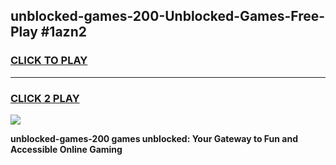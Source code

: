 
## unblocked-games-200-Unblocked-Games-Free-Play #1azn2
<h3>
<a href="https://us.freeplayer.one?title=unblocked-games-200&ref=9M">CLICK TO PLAY</a></h3>
<hr>

<h3>
<a href="https://us.freeplayer.one?title=unblocked-games-200&ref=9M">CLICK 2 PLAY</a>
  
</h3>

<a href="https://us.freeplayer.one?title=unblocked-games-200&ref=9M"><img src="https://clearcache.store/games.png"></a>


**unblocked-games-200 games unblocked: Your Gateway to Fun and Accessible Online Gaming**
